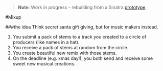 > **Note**: Work in progress - rebuilding from a Sinatra [prototype](https://github.com/jonnyparris/mixup-draft).

#Mixup

###the idea
Think secret santa gift giving, but for music makers instead.

1. You submit a pack of stems to a track you created to a circle of producers (like names in a hat).
2. You receive a pack of stems at random from the circle.
3. You create beautiful new remix with those stems.
4. On the deadline (e.g. xmas day!), you both send and receive some sweet new musical creations.

